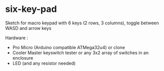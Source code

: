 # six-key-pad
Sketch for macro keypad with 6 keys (2 rows, 3 columns), toggle between WASD and arrow keys

Hardware :

+ Pro Micro (Arduino compatible ATMega32u4) or clone
+ Cooler Master keyswitch tester or any 3x2 array of switches in an enclosure
+ LED (and any resistor needed)
